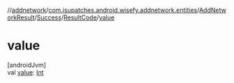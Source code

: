//[addnetwork](../../../../../index.md)/[com.isupatches.android.wisefy.addnetwork.entities](../../../index.md)/[AddNetworkResult](../../index.md)/[Success](../index.md)/[ResultCode](index.md)/[value](value.md)

# value

[androidJvm]\
val [value](value.md): [Int](https://kotlinlang.org/api/latest/jvm/stdlib/kotlin/-int/index.html)
